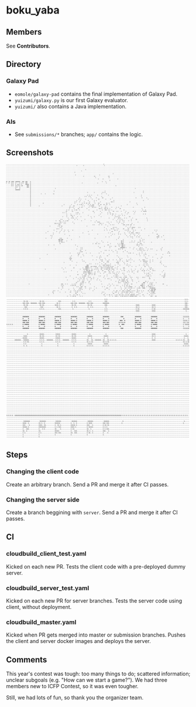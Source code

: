 # boku_yaba

## Members

See **Contributors**.

## Directory

### Galaxy Pad

* `eomole/galaxy-pad` contains the final implementation of Galaxy Pad.
* `yuizumi/galaxy.py` is our first Galaxy evaluator.
* `yuizumi/` also contains a Java implementation.

### AIs

* See `submissions/*` branches; `app/` contains the logic.

## Screenshots

![Screenshot #1](screenshots/screenshot1.png)
![Screenshot #2](screenshots/screenshot2.png)

## Steps

### Changing the client code

Create an arbitrary branch.
Send a PR and merge it after CI passes.

### Changing the server side

Create a branch beggining with `server`.
Send a PR and merge it after CI passes.

## CI

### cloudbuild_client_test.yaml

Kicked on each new PR.
Tests the client code with a pre-deployed dummy server.

### cloudbuild_server_test.yaml

Kicked on each new PR for server branches.
Tests the server code using client, without deployment.

### cloudbuild_master.yaml

Kicked when PR gets merged into master or submission branches.
Pushes the client and server docker images and deploys the server.

## Comments

This year's contest was tough: too many things to do; scattered information;
unclear subgoals (e.g. "How can we start a game?"). We had three members new
to ICFP Contest, so it was even tougher.

Still, we had lots of fun, so thank you the organizer team.
